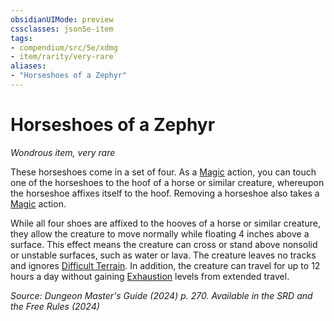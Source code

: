 ```yaml
---
obsidianUIMode: preview
cssclasses: json5e-item
tags:
- compendium/src/5e/xdmg
- item/rarity/very-rare
aliases: 
- "Horseshoes of a Zephyr"
---
```

# Horseshoes of a Zephyr
*Wondrous item, very rare*  



These horseshoes come in a set of four. As a [Magic](actions.md#Magic) action, you can touch one of the horseshoes to the hoof of a horse or similar creature, whereupon the horseshoe affixes itself to the hoof. Removing a horseshoe also takes a [Magic](actions.md#Magic) action.

While all four shoes are affixed to the hooves of a horse or similar creature, they allow the creature to move normally while floating 4 inches above a surface. This effect means the creature can cross or stand above nonsolid or unstable surfaces, such as water or lava. The creature leaves no tracks and ignores [Difficult Terrain](/3-Mechanics/CLI/variant-rules/difficult-terrain-xphb.md). In addition, the creature can travel for up to 12 hours a day without gaining [Exhaustion](conditions.md#Exhaustion) levels from extended travel.

*Source: Dungeon Master's Guide (2024) p. 270. Available in the <span title='Systems Reference Document (5.2)'>SRD</span> and the Free Rules (2024)*